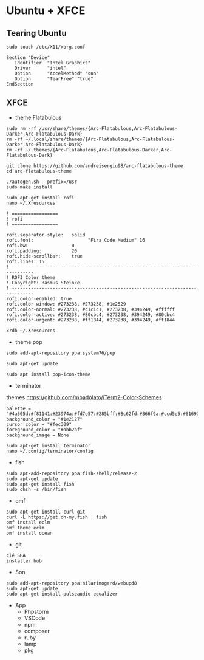 # Ubuntu  + XFCE 

## Tearing Ubuntu
```
sudo touch /etc/X11/xorg.conf

Section "Device"
   Identifier  "Intel Graphics"
   Driver      "intel"
   Option      "AccelMethod" "sna"
   Option      "TearFree" "true"
EndSection
```


## XFCE

* theme Flatabulous 

```
sudo rm -rf /usr/share/themes/{Arc-Flatabulous,Arc-Flatabulous-Darker,Arc-Flatabulous-Dark}
rm -rf ~/.local/share/themes/{Arc-Flatabulous,Arc-Flatabulous-Darker,Arc-Flatabulous-Dark}
rm -rf ~/.themes/{Arc-Flatabulous,Arc-Flatabulous-Darker,Arc-Flatabulous-Dark}
```

```
git clone https://github.com/andreisergiu98/arc-flatabulous-theme
cd arc-flatabulous-theme
```

```
./autogen.sh --prefix=/usr
sudo make install
```

```
sudo apt-get install rofi
nano ~/.Xresources
```

```
! =================
! rofi
! =================

rofi.separator-style: 	solid
rofi.font:				      "Fira Code Medium" 16
rofi.bw:                0
rofi.padding:           20
rofi.hide-scrollbar:    true
rofi.lines: 15
! ------------------------------------------------------------------------------
! ROFI Color theme
! Copyright: Rasmus Steinke
! ------------------------------------------------------------------------------
rofi.color-enabled: true
rofi.color-window: #273238, #273238, #1e2529
rofi.color-normal: #273238, #c1c1c1, #273238, #394249, #ffffff
rofi.color-active: #273238, #80cbc4, #273238, #394249, #80cbc4
rofi.color-urgent: #273238, #ff1844, #273238, #394249, #ff1844
```
```
xrdb ~/.Xresources
```

* theme pop 

```
sudo add-apt-repository ppa:system76/pop

sudo apt-get update

sudo apt install pop-icon-theme
```

* terminator

themes https://github.com/mbadolato/iTerm2-Color-Schemes
```
palette = "#4a505d:#f81141:#23974a:#fd7e57:#285bff:#8c62fd:#366f9a:#ccd5e5:#61697a:#fc4a6d:#37bd58:#f6be48:#199ffd:#fc58f6:#50acae:#ffffff"
background_color = "#1e2127"
cursor_color = "#fec309"
foreground_color = "#abb2bf"
background_image = None
```

```
sudo apt-get install terminator
nano ~/.config/terminator/config
```


* fish

```
sudo apt-add-repository ppa:fish-shell/release-2
sudo apt-get update
sudo apt-get install fish
sudo chsh -s /bin/fish
```

* omf 

```
sudo apt-get install curl git
curl -L https://get.oh-my.fish | fish
omf install eclm
omf theme eclm
omf install ocean
```

* git 

```
clé SHA
installer hub
```

* Son

```
sudo add-apt-repository ppa:nilarimogard/webupd8
sudo apt-get update
sudo apt-get install pulseaudio-equalizer
```

* App
    * Phpstorm
    * VSCode
    * npm
    * composer
    * ruby
    * lamp
    * pkg
